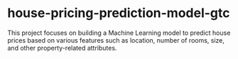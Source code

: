 # house-pricing-prediction-model-gtc
This project focuses on building a Machine Learning model to predict house prices based on various features such as location, number of rooms, size, and other property-related attributes.
